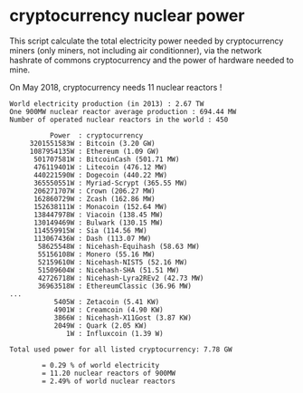 # cryptocurrency nuclear power

This script calculate the total electricity power needed by cryptocurrency miners (only miners, not including air conditionner), via the network hashrate of commons cryptocurrency and the power of hardware needed to mine.

On May 2018, cryptocurrency needs 11 nuclear reactors !

~~~
World electricity production (in 2013) : 2.67 TW
One 900MW nuclear reactor average production : 694.44 MW
Number of operated nuclear reactors in the world : 450

          Power  : cryptocurrency
     3201551583W : Bitcoin (3.20 GW)
     1087954135W : Ethereum (1.09 GW)
      501707581W : BitcoinCash (501.71 MW)
      476119401W : Litecoin (476.12 MW)
      440221590W : Dogecoin (440.22 MW)
      365550551W : Myriad-Scrypt (365.55 MW)
      206271707W : Crown (206.27 MW)
      162860729W : Zcash (162.86 MW)
      152638111W : Monacoin (152.64 MW)
      138447978W : Viacoin (138.45 MW)
      130149469W : Bulwark (130.15 MW)
      114559915W : Sia (114.56 MW)
      113067436W : Dash (113.07 MW)
       58625548W : Nicehash-Equihash (58.63 MW)
       55156108W : Monero (55.16 MW)
       52159610W : Nicehash-NIST5 (52.16 MW)
       51509604W : Nicehash-SHA (51.51 MW)
       42726718W : Nicehash-Lyra2REv2 (42.73 MW)
       36963518W : EthereumClassic (36.96 MW)
...
           5405W : Zetacoin (5.41 KW)
           4901W : Creamcoin (4.90 KW)
           3866W : Nicehash-X11Gost (3.87 KW)
           2049W : Quark (2.05 KW)
              1W : Influxcoin (1.39 W)

Total used power for all listed cryptocurrency: 7.78 GW

        = 0.29 % of world electricity
        = 11.20 nuclear reactors of 900MW
        = 2.49% of world nuclear reactors


~~~
